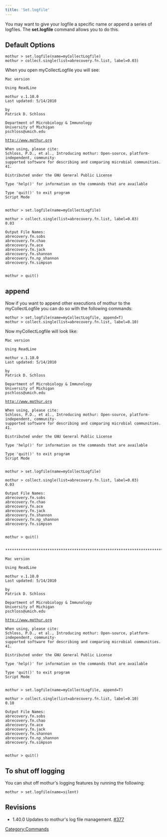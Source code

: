 ```yaml
---
title: 'Set.logfile'
---
```

You may want to give your logfile a specific name or append a series of
logfiles. The **set.logfile** command allows you to do this.

## Default Options

    mothur > set.logfile(name=myCollectLogfile)
    mothur > collect.single(list=abrecovery.fn.list, label=0.03)

When you open myCollectLogfile you will see:

    Mac version

    Using ReadLine

    mothur v.1.10.0
    Last updated: 5/14/2010

    by
    Patrick D. Schloss

    Department of Microbiology & Immunology
    University of Michigan
    pschloss@umich.edu
[`http://www.mothur.org`](http://www.mothur.org)

    When using, please cite:
    Schloss, P.D., et al., Introducing mothur: Open-source, platform-independent, community-supported software for describing and comparing microbial communities. Appl Environ Microbiol, 2009. 75(23):7537-41.

    Distributed under the GNU General Public License

    Type 'help()' for information on the commands that are available

    Type 'quit()' to exit program
    Script Mode


    mothur > set.logfile(name=myCollectLogfile)

    mothur > collect.single(list=abrecovery.fn.list, label=0.03)
    0.03

    Output File Names: 
    abrecovery.fn.sobs
    abrecovery.fn.chao
    abrecovery.fn.ace
    abrecovery.fn.jack
    abrecovery.fn.shannon
    abrecovery.fn.np_shannon
    abrecovery.fn.simpson


    mothur > quit()

## append

Now if you want to append other executions of mothur to the
myCollectLogfile you can do so with the following commands:

    mothur > set.logfile(name=myCollectLogfile, append=T)
    mothur > collect.single(list=abrecovery.fn.list, label=0.10)

Now myCollectLogfile will look like:

    Mac version

    Using ReadLine

    mothur v.1.10.0
    Last updated: 5/14/2010

    by
    Patrick D. Schloss

    Department of Microbiology & Immunology
    University of Michigan
    pschloss@umich.edu
[`http://www.mothur.org`](http://www.mothur.org)

    When using, please cite:
    Schloss, P.D., et al., Introducing mothur: Open-source, platform-independent, community-supported software for describing and comparing microbial communities. Appl Environ Microbiol, 2009. 75(23):7537-41.

    Distributed under the GNU General Public License

    Type 'help()' for information on the commands that are available

    Type 'quit()' to exit program
    Script Mode


    mothur > set.logfile(name=myCollectLogfile)
     
    mothur > collect.single(list=abrecovery.fn.list, label=0.03)
    0.03

    Output File Names: 
    abrecovery.fn.sobs
    abrecovery.fn.chao
    abrecovery.fn.ace
    abrecovery.fn.jack
    abrecovery.fn.shannon
    abrecovery.fn.np_shannon
    abrecovery.fn.simpson


    mothur > quit()


    *********************************************************************************

    Mac version

    Using ReadLine

    mothur v.1.10.0
    Last updated: 5/14/2010

    by
    Patrick D. Schloss

    Department of Microbiology & Immunology
    University of Michigan
    pschloss@umich.edu
[`http://www.mothur.org`](http://www.mothur.org)

    When using, please cite:
    Schloss, P.D., et al., Introducing mothur: Open-source, platform-independent, community-supported software for describing and comparing microbial communities. Appl Environ Microbiol, 2009. 75(23):7537-41.

    Distributed under the GNU General Public License

    Type 'help()' for information on the commands that are available

    Type 'quit()' to exit program
    Script Mode


    mothur > set.logfile(name=myCollectLogfile, append=T)
     
    mothur > collect.single(list=abrecovery.fn.list, label=0.10)
    0.10

    Output File Names: 
    abrecovery.fn.sobs
    abrecovery.fn.chao
    abrecovery.fn.ace
    abrecovery.fn.jack
    abrecovery.fn.shannon
    abrecovery.fn.np_shannon
    abrecovery.fn.simpson


    mothur > quit()

## To shut off logging

You can shut off mothur\'s logging features by running the following:

    mothur > set.logfile(name=silent)

## Revisions

-   1.40.0 Updates to mothur\'s log file management.
    [\#377](https://github.com/mothur/mothur/issues/377)

[Category:Commands](Category:Commands)
